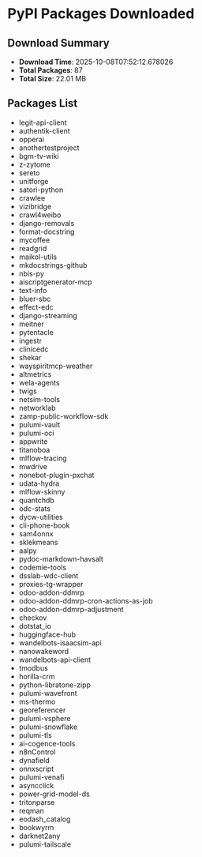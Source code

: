 # PyPI Packages Downloaded

## Download Summary
- **Download Time**: 2025-10-08T07:52:12.678026
- **Total Packages**: 87
- **Total Size**: 22.01 MB

## Packages List
- legit-api-client
- authentik-client
- opperai
- anothertestproject
- bgm-tv-wiki
- z-zytome
- sereto
- unitforge
- satori-python
- crawlee
- vizibridge
- crawl4weibo
- django-removals
- format-docstring
- mycoffee
- readgrid
- maikol-utils
- mkdocstrings-github
- nbis-py
- aiscriptgenerator-mcp
- text-info
- bluer-sbc
- effect-edc
- django-streaming
- meitner
- pytentacle
- ingestr
- clinicedc
- shekar
- wayspiritmcp-weather
- altmetrics
- wela-agents
- twigs
- netsim-tools
- networklab
- zamp-public-workflow-sdk
- pulumi-vault
- pulumi-oci
- appwrite
- titanoboa
- mlflow-tracing
- mwdrive
- nonebot-plugin-pxchat
- udata-hydra
- mlflow-skinny
- quantchdb
- odc-stats
- dycw-utilities
- cli-phone-book
- sam4onnx
- sklekmeans
- aalpy
- pydoc-markdown-havsalt
- codemie-tools
- dsslab-wdc-client
- proxies-tg-wrapper
- odoo-addon-ddmrp
- odoo-addon-ddmrp-cron-actions-as-job
- odoo-addon-ddmrp-adjustment
- checkov
- dotstat_io
- huggingface-hub
- wandelbots-isaacsim-api
- nanowakeword
- wandelbots-api-client
- tmodbus
- horilla-crm
- python-libratone-zipp
- pulumi-wavefront
- ms-thermo
- georeferencer
- pulumi-vsphere
- pulumi-snowflake
- pulumi-tls
- ai-cogence-tools
- n8nControl
- dynafield
- onnxscript
- pulumi-venafi
- asyncclick
- power-grid-model-ds
- tritonparse
- reqman
- eodash_catalog
- bookwyrm
- darknet2any
- pulumi-tailscale
